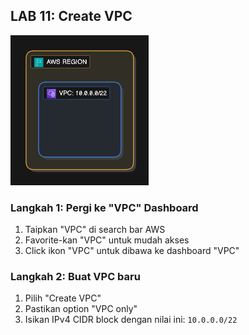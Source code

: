 ## LAB 11: Create VPC

![vpc-diagram](../assets/vpc.png)

### Langkah 1: Pergi ke "VPC" Dashboard

1. Taipkan "VPC" di search bar AWS
2. Favorite-kan "VPC" untuk mudah akses
3. Click ikon "VPC" untuk dibawa ke dashboard "VPC"

### Langkah 2: Buat VPC baru

1. Pilih "Create VPC"
2. Pastikan option "VPC only"
3. Isikan IPv4 CIDR block dengan nilai ini: `10.0.0.0/22`
